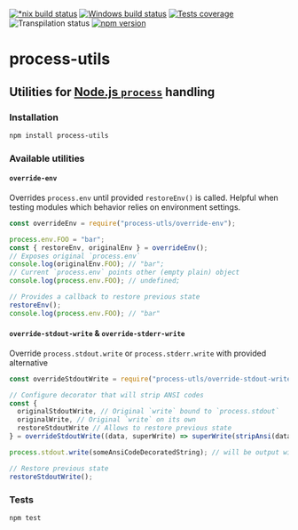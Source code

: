 [![*nix build status][nix-build-image]][nix-build-url]
[![Windows build status][win-build-image]][win-build-url]
[![Tests coverage][cov-image]][cov-url]
![Transpilation status][transpilation-image]
[![npm version][npm-image]][npm-url]

# process-utils

## Utilities for [Node.js `process`](https://nodejs.org/api/process.html) handling

### Installation

```bash
npm install process-utils
```

### Available utilities

#### `override-env`

Overrides `process.env` until provided `restoreEnv()` is called. Helpful when testing modules which behavior
relies on environment settings.

```javascript
const overrideEnv = require("process-utls/override-env");

process.env.FOO = "bar";
const { restoreEnv, originalEnv } = overrideEnv();
// Exposes original `process.env`
console.log(originalEnv.FOO); // "bar";
// Current `process.env` points other (empty plain) object
console.log(process.env.FOO); // undefined;

// Provides a callback to restore previous state
restoreEnv();
console.log(process.env.FOO); // "bar"
```

#### `override-stdout-write` & `override-stderr-write`

Override `process.stdout.write` or `process.stderr.write` with provided alternative

```javascript
const overrideStdoutWrite = require("process-utls/override-stdout-write");

// Configure decorator that will strip ANSI codes
const {
  originalStdoutWrite, // Original `write` bound to `process.stdout`
  originalWrite, // Original `write` on its own
  restoreStdoutWrite // Allows to restore previous state
} = overrideStdoutWrite((data, superWrite) => superWrite(stripAnsi(data)));

process.stdout.write(someAnsiCodeDecoratedString); // will be output with ANSI codes stripped out

// Restore previous state
restoreStdoutWrite();
```

### Tests

```bash
npm test
```

[nix-build-image]: https://semaphoreci.com/api/v1/medikoo-org/process-utils/branches/master/shields_badge.svg
[nix-build-url]: https://semaphoreci.com/medikoo-org/process-utils
[win-build-image]: https://ci.appveyor.com/api/projects/status/mgttc0h68grk2i6s?svg=true
[win-build-url]: https://ci.appveyor.com/api/projects/status/mgttc0h68grk2i6s
[cov-image]: https://img.shields.io/codecov/c/github/medikoo/process-utils.svg
[cov-url]: https://codecov.io/gh/medikoo/process-utils
[transpilation-image]: https://img.shields.io/badge/transpilation-free-brightgreen.svg
[npm-image]: https://img.shields.io/npm/v/process-utils.svg
[npm-url]: https://www.npmjs.com/package/process-utils
